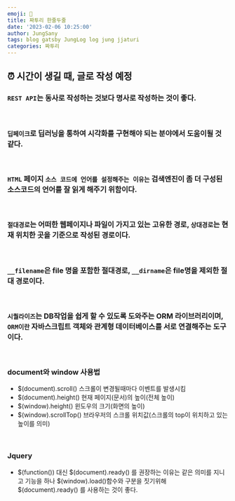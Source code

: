 ```yaml
---
emoji: 🍄
title: 짜투리 한줄두줄
date: '2023-02-06 10:25:00'
author: JungSany
tags: blog gatsby JungLog log jung jjaturi
categories: 짜투리
---
```

## ⏰ 시간이 생길 때, 글로 작성 예정

### `REST API`는 동사로 작성하는 것보다 명사로 작성하는 것이 좋다.

<br/>

### `딥페이크`로 딥러닝을 통하여 시각화를 구현해야 되는 분야에서 도움이될 것 같다.

<br/>

### `HTML` 페이지 `소스 코드에 언어를 설정해주는 이유는` 검색엔진이 좀 더 구성된 소스코드의 언어를 잘 읽게 해주기 위함이다.

<br/>

### `절대경로`는 어떠한 웹페이지나 파일이 가지고 있는 고유한 경로, `상대경로`는 현재 위치한 곳을 기준으로 작성된 경로이다.

<br/>

### `__filename`은 file 명을 포함한 절대경로, `__dirname`은 file명을 제외한 절대 경로이다.

<br/>

### `시퀄라이즈`는 DB작업을 쉽게 할 수 있도록 도와주는 ORM 라이브러리이며, `ORM이란` 자바스크립트 객체와 관계형 데이터베이스를 서로 연결해주는 도구이다.

<br/>

### document와 window 사용법
- $(document).scroll() 스크롤이 변경될때마다 이벤트를 발생시킴
- $(document).height() 현재 페이지(문서)의 높이(전체 높이)
- $(window).height() 윈도우의 크기(화면의 높이)
- $(window).scrollTop() 브라우저의 스크롤 위치값(스크롤의 top이 위치하고 있는 높이를 의미)

<br/>

### Jquery
- $(function()) 대신 $(document).ready() 를 권장하는 이유는 같은 의미를 지니고 기능을 하나 $(window).load()함수와 구분을 짓기위해 $(document).ready() 를 사용하는 것이 좋다.

<br/>

```toc

```

